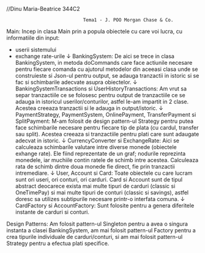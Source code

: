 //Dinu Maria-Beatrice 344C2

                                Tema1 - J. POO Morgan Chase & Co.

Main:
Incep in clasa Main prin a popula obiectele cu care voi lucra, cu informatiile din input:
- userii sistemului
- exchange rate-urile
↓
BankingSystem:
De aici se trece in clasa BankingSystem, in metoda doCommands care face actiunile necesare pentru
fiecare comanda cu ajutorul metodelor din aceeasi clasa unde se construieste si Json-ul
pentru output, se adauga tranzactii in istoric si se fac si schimbarile adecvate asupra obiectelor.
↓
BankingSystemTransactions si UserHistoryTransactions:
Am vrut sa separ tranzactiile ce se folosesc pentru output de tranzactiile ce se adauga in istoricul
userilor/conturilor, astfel le-am impartit in 2 clase. Acestea creeaza tranzactii si le adauga in
output/istoric.
↓
PaymentStrategy, PaymentSystem, OnlinePayment, TransferPayment si SplitPayment:
M-am folosit de design pattern-ul Strategy pentru putea face schimbarile necesare pentru fiecare tip
de plata (cu cardul, transfer sau split). Acestea creeaza si tranzactiile pentru plati care sunt adaugate
adecvat in istoric.
↓
CurrencyConverter si ExchangeRate:
Aici se calculeaza schimbarile valutare intre diverse monede (obiectele exhange rate). Ele fiind reprezentate
de un graf; nodurile reprezinta monedele, iar muchiile contin ratele de schimb intre acestea. Calculeaza rata
de schimb dintre doua monede fie direct, fie prin tranzactii intremediare.
↓
User, Account si Card:
Toate obiectele cu care lucram sunt ori useri, ori conturi, ori carduri. Card si Account sunt de tipul
abstract deocarece exista mai multe tipuri de carduri (classic si OneTimePay) si mai multe tipuri de
conturi (classic si savings), astfel doresc sa utilizes subtipurile necesare printr-o interfata comuna.
↓
CardFactory si AccountFactory:
Sunt folosite pentru a genera diferitele instante de carduri si conturi.

Design Patterns:
Am folosit pattern-ul Singleton pentru a avea o singura instanta a clasei BankingSystem, am mai folosit
pattern-ul Factory pentru a crea tipurile individuale de carduri/conturi, si am mai folosit pattern-ul
Strategy pentru a efectua plati specifice.

